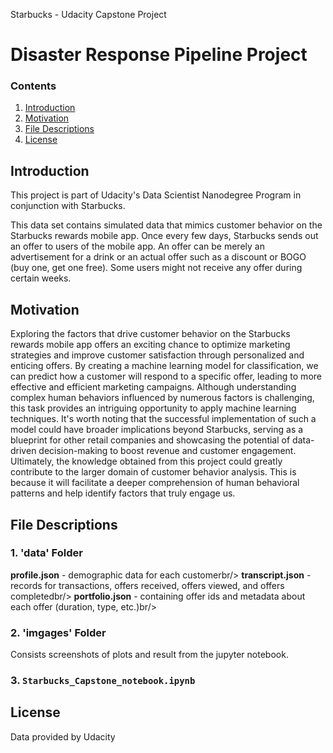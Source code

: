 Starbucks - Udacity Capstone Project

# Disaster Response Pipeline Project

### Contents
1. [Introduction](#introduction)
2. [Motivation](#motivation)
3. [File Descriptions](#files)
4. [License](#license)


<a name="introduction"></a>

## Introduction 
This project is part of Udacity's Data Scientist Nanodegree Program in conjunction with Starbucks.

This data set contains simulated data that mimics customer behavior on the Starbucks rewards mobile app. Once every few days, Starbucks sends out an offer to users of the mobile app. An offer can be merely an advertisement for a drink or an actual offer such as a discount or BOGO (buy one, get one free). Some users might not receive any offer during certain weeks.



<a name="motivation"></a>

## Motivation 
Exploring the factors that drive customer behavior on the Starbucks rewards mobile app offers an exciting chance to optimize marketing strategies and improve customer satisfaction through personalized and enticing offers. By creating a machine learning model for classification, we can predict how a customer will respond to a specific offer, leading to more effective and efficient marketing campaigns. Although understanding complex human behaviors influenced by numerous factors is challenging, this task provides an intriguing opportunity to apply  machine learning techniques. It's worth noting that the successful implementation of such a model could have broader implications beyond Starbucks, serving as a blueprint for other retail companies and showcasing the potential of data-driven decision-making to boost revenue and customer engagement. Ultimately, the knowledge obtained from this project could greatly contribute to the larger domain of customer behavior analysis. This is because it will facilitate a deeper comprehension of human behavioral patterns and help identify factors that truly engage us.


<a name="files"></a>

## File Descriptions 
### 1. 'data' Folder
**profile.json** - demographic data for each customerbr/>
**transcript.json** - records for transactions, offers received, offers viewed, and offers completedbr/>
**portfolio.json** - containing offer ids and metadata about each offer (duration, type, etc.)br/>

### 2. 'imgages' Folder 
Consists screenshots of plots and result from the jupyter notebook.

### 3. `Starbucks_Capstone_notebook.ipynb`


<a name="license"></a>

## License 
Data provided by Udacity

